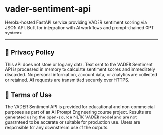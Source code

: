 # vader-sentiment-api
Heroku-hosted FastAPI service providing VADER sentiment scoring via JSON API. Built for integration with AI workflows and prompt-chained GPT systems.

---

## 📜 Privacy Policy
This API does not store or log any data. Text sent to the VADER Sentiment API is processed in memory to calculate sentiment scores and immediately discarded. No personal information, account data, or analytics are collected or retained. All requests are transmitted securely over HTTPS.

## 📜 Terms of Use
The VADER Sentiment API is provided for educational and non-commercial purposes as part of an AI Prompt Engineering course project. Results are generated using the open-source NLTK VADER model and are not guaranteed to be accurate or suitable for production use. Users are responsible for any downstream use of the outputs.
